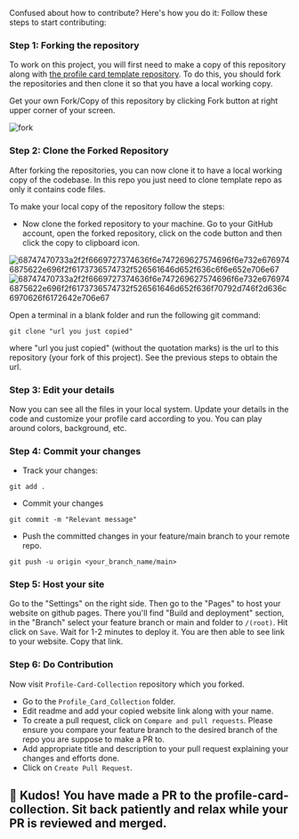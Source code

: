 Confused about how to contribute? Here's how you do it: Follow these steps to start contributing:

### Step 1: Forking the repository 

To work on this project, you will first need to make a copy of this repository along with [the profile card template repository](https://github.com/DiyaVj/Profile-Card). To do this, you should fork the repositories and then clone it so that you have a local working copy.

Get your own Fork/Copy of this repository by clicking Fork button at right upper corner of your screen.

![fork](https://user-images.githubusercontent.com/87236107/193420502-efb8d99e-aeaf-4d78-b42f-da8c5399d3e9.png)

### Step 2: Clone the Forked Repository
After forking the repositories, you can now clone it to have a local working copy of the codebase. In this repo you just need to clone template repo as only it contains code files.

To make your local copy of the repository follow the steps:

* Now clone the forked repository to your machine. Go to your GitHub account, open the forked repository, click on the code button and then click the copy to clipboard icon.

![68747470733a2f2f6669727374636f6e747269627574696f6e732e6769746875622e696f2f6173736574732f526561646d652f636c6f6e652e706e67](https://user-images.githubusercontent.com/87236107/193536673-884238f8-783a-4e8b-b701-93666d86f181.png)
![68747470733a2f2f6669727374636f6e747269627574696f6e732e6769746875622e696f2f6173736574732f526561646d652f636f70792d746f2d636c6970626f6172642e706e67](https://user-images.githubusercontent.com/87236107/193537571-dd32573a-c664-40f5-b9fe-3aa77c1a8c87.png)

Open a terminal in a blank folder and run the following git command:

```
git clone "url you just copied"
```
where "url you just copied" (without the quotation marks) is the url to this repository (your fork of this project). See the previous steps to obtain the url.

### Step 3: Edit your details
Now you can see all the files in your local system. Update your details in the code and customize your profile card according to you. You can play around colors, background, etc. 

### Step 4: Commit your changes
* Track your changes: 
```
git add . 
```
* Commit your changes 
```
git commit -m "Relevant message"
```
* Push the committed changes in your feature/main branch to your remote repo.
```
git push -u origin <your_branch_name/main>
```

### Step 5: Host your site
Go to the "Settings" on the right side. Then go to the "Pages" to host your website on github pages. There you'll find "Build and deployment" section, in the "Branch" select your feature branch or main and folder to ```/(root)```. Hit click on ```Save```. Wait for 1-2 minutes to deploy it. You are then able to see link to your website. Copy that link.

### Step 6: Do Contribution
Now visit ```Profile-Card-Collection``` repository which you forked.
* Go to the ```Profile_Card_Collection``` folder.
* Edit readme and add your copied website link along with your name.
* To create a pull request, click on ```Compare and pull requests```. Please ensure you compare your feature branch to the desired branch of the repo you are suppose to make a PR to.
* Add appropriate title and description to your pull request explaining your changes and efforts done.
* Click on ```Create Pull Request```.

## 🎉 Kudos! You have made a PR to the profile-card-collection. Sit back patiently and relax while your PR is reviewed and merged.
